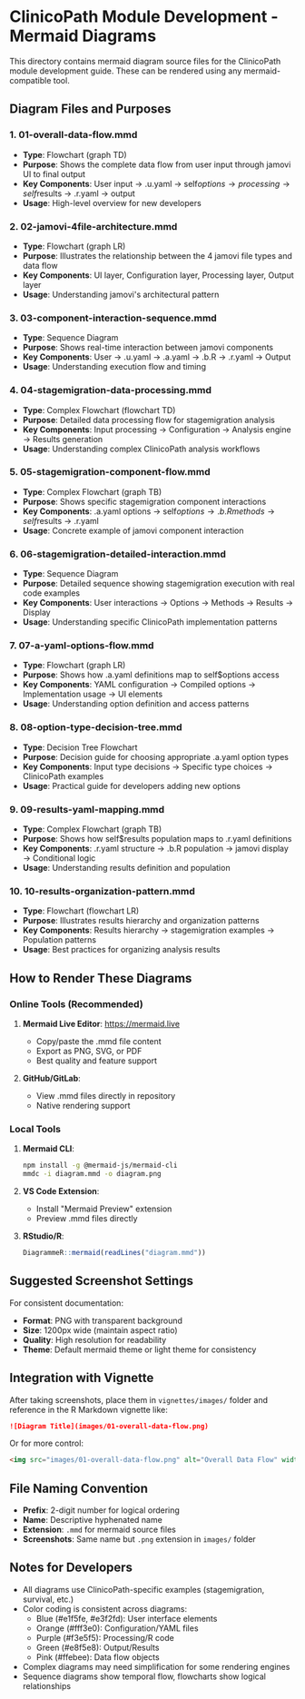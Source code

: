 # ClinicoPath Module Development - Mermaid Diagrams

This directory contains mermaid diagram source files for the ClinicoPath module development guide. These can be rendered using any mermaid-compatible tool.

## Diagram Files and Purposes

### 1. **01-overall-data-flow.mmd**
- **Type**: Flowchart (graph TD)
- **Purpose**: Shows the complete data flow from user input through jamovi UI to final output
- **Key Components**: User input → .u.yaml → self$options → processing → self$results → .r.yaml → output
- **Usage**: High-level overview for new developers

### 2. **02-jamovi-4file-architecture.mmd**
- **Type**: Flowchart (graph LR)
- **Purpose**: Illustrates the relationship between the 4 jamovi file types and data flow
- **Key Components**: UI layer, Configuration layer, Processing layer, Output layer
- **Usage**: Understanding jamovi's architectural pattern

### 3. **03-component-interaction-sequence.mmd**
- **Type**: Sequence Diagram
- **Purpose**: Shows real-time interaction between jamovi components
- **Key Components**: User → .u.yaml → .a.yaml → .b.R → .r.yaml → Output
- **Usage**: Understanding execution flow and timing

### 4. **04-stagemigration-data-processing.mmd**
- **Type**: Complex Flowchart (flowchart TD)
- **Purpose**: Detailed data processing flow for stagemigration analysis
- **Key Components**: Input processing → Configuration → Analysis engine → Results generation
- **Usage**: Understanding complex ClinicoPath analysis workflows

### 5. **05-stagemigration-component-flow.mmd**
- **Type**: Complex Flowchart (graph TB)
- **Purpose**: Shows specific stagemigration component interactions
- **Key Components**: .a.yaml options → self$options → .b.R methods → self$results → .r.yaml
- **Usage**: Concrete example of jamovi component interaction

### 6. **06-stagemigration-detailed-interaction.mmd**
- **Type**: Sequence Diagram
- **Purpose**: Detailed sequence showing stagemigration execution with real code examples
- **Key Components**: User interactions → Options → Methods → Results → Display
- **Usage**: Understanding specific ClinicoPath implementation patterns

### 7. **07-a-yaml-options-flow.mmd**
- **Type**: Flowchart (graph LR)
- **Purpose**: Shows how .a.yaml definitions map to self$options access
- **Key Components**: YAML configuration → Compiled options → Implementation usage → UI elements
- **Usage**: Understanding option definition and access patterns

### 8. **08-option-type-decision-tree.mmd**
- **Type**: Decision Tree Flowchart
- **Purpose**: Decision guide for choosing appropriate .a.yaml option types
- **Key Components**: Input type decisions → Specific type choices → ClinicoPath examples
- **Usage**: Practical guide for developers adding new options

### 9. **09-results-yaml-mapping.mmd**
- **Type**: Complex Flowchart (graph TB)
- **Purpose**: Shows how self$results population maps to .r.yaml definitions
- **Key Components**: .r.yaml structure → .b.R population → jamovi display → Conditional logic
- **Usage**: Understanding results definition and population

### 10. **10-results-organization-pattern.mmd**
- **Type**: Flowchart (flowchart LR)
- **Purpose**: Illustrates results hierarchy and organization patterns
- **Key Components**: Results hierarchy → stagemigration examples → Population patterns
- **Usage**: Best practices for organizing analysis results

## How to Render These Diagrams

### Online Tools (Recommended)
1. **Mermaid Live Editor**: https://mermaid.live
   - Copy/paste the .mmd file content
   - Export as PNG, SVG, or PDF
   - Best quality and feature support

2. **GitHub/GitLab**: 
   - View .mmd files directly in repository
   - Native rendering support

### Local Tools
1. **Mermaid CLI**:
   ```bash
   npm install -g @mermaid-js/mermaid-cli
   mmdc -i diagram.mmd -o diagram.png
   ```

2. **VS Code Extension**: 
   - Install "Mermaid Preview" extension
   - Preview .mmd files directly

3. **RStudio/R**:
   ```r
   DiagrammeR::mermaid(readLines("diagram.mmd"))
   ```

## Suggested Screenshot Settings

For consistent documentation:
- **Format**: PNG with transparent background
- **Size**: 1200px wide (maintain aspect ratio)
- **Quality**: High resolution for readability
- **Theme**: Default mermaid theme or light theme for consistency

## Integration with Vignette

After taking screenshots, place them in `vignettes/images/` folder and reference in the R Markdown vignette like:

```markdown
![Diagram Title](images/01-overall-data-flow.png)
```

Or for more control:
```markdown
<img src="images/01-overall-data-flow.png" alt="Overall Data Flow" width="100%" />
```

## File Naming Convention

- **Prefix**: 2-digit number for logical ordering
- **Name**: Descriptive hyphenated name
- **Extension**: `.mmd` for mermaid source files
- **Screenshots**: Same name but `.png` extension in `images/` folder

## Notes for Developers

- All diagrams use ClinicoPath-specific examples (stagemigration, survival, etc.)
- Color coding is consistent across diagrams:
  - Blue (#e1f5fe, #e3f2fd): User interface elements
  - Orange (#fff3e0): Configuration/YAML files
  - Purple (#f3e5f5): Processing/R code
  - Green (#e8f5e8): Output/Results
  - Pink (#ffebee): Data flow objects
- Complex diagrams may need simplification for some rendering engines
- Sequence diagrams show temporal flow, flowcharts show logical relationships